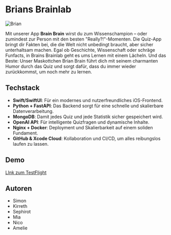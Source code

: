 # Brians Brainlab
![Brian](https://github.com/user-attachments/assets/8713d165-d180-4ca9-ba0d-b70a79b5d1bb)


Mit unserer App **Brain Brain** wirst du zum Wissenschampion – oder zumindest zur Person mit den besten "Really?!"-Momenten. Die Quiz-App bringt dir Fakten bei, die die Welt nicht unbedingt braucht, aber sicher unterhaltsam machen. Egal ob Geschichte, Wissenschaft oder schräge Funfacts, in Brains Brainlab geht es ums Lernen mit einem Lächeln.
Und das Beste: Unser Maskottchen Brian Brain führt dich mit seinem charmanten Humor durch das Quiz und sorgt dafür, dass du immer wieder zurückkommst, um noch mehr zu lernen.

## Techstack

- **Swift/SwiftUI**: Für ein modernes und nutzerfreundliches iOS-Frontend.
- **Python + FastAPI**: Das Backend sorgt für eine schnelle und skalierbare Datenverarbeitung.
- **MongoDB**: Damit jedes Quiz und jede Statistik sicher gespeichert wird.
- **OpenAI API**: Für intelligente Quizfragen und dynamische Inhalte.
- **Nginx + Docker**: Deployment und Skalierbarkeit auf einem soliden Fundament.
- **GitHub & Xcode Cloud**: Kollaboration und CI/CD, um alles reibungslos laufen zu lassen.


## Demo
[LInk zum TestFlight](https://testflight.apple.com/join/qVq4CCQx)


## Autoren
- Simon
- Kirreth
- Sephirot
- Mia
- Nico
- Amelie

